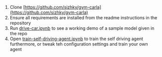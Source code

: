 1. Clone [https://github.com/sizhky/gym-carla](https://github.com/sizhky/gym-carla)
2. Ensure all requirements are installed from the readme instructions in the repository
3. Run [drive-car.ipynb](https://github.com/sizhky/gym-carla/blob/main/drive-car.ipynb) to see a working demo of a sample model given in the repo
4. Open [train-self-driving-agent.ipynb](https://github.com/sizhky/gym-carla/blob/main/train-self-driving-agent.ipynb) to 
train the self driving agent furthermore, or tweak teh configuration settings and train your own agent
